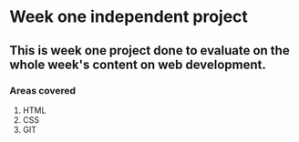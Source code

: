 # Week one independent project
This is week one project done to evaluate on the whole week's content on web development.
---
### Areas covered
1. HTML
2. CSS
3. GIT
